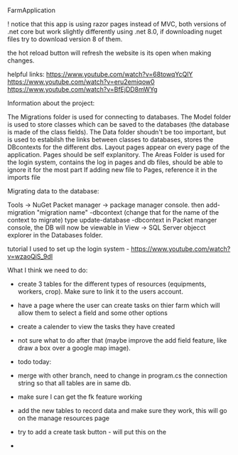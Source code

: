 FarmApplication

! notice that this app is using razor pages instead of MVC, both versions of .net core but work slightly differently
using .net 8.0, if downloading nuget files try to download version 8 of them.

the hot reload button will refresh the website is its open when making changes.

helpful links: https://www.youtube.com/watch?v=68towqYcQlY https://www.youtube.com/watch?v=eru2emiqow0 https://www.youtube.com/watch?v=BfEjDD8mWYg

Information about the project:

The Migrations folder is used for connecting to databases.
The Model folder is used to store classes which can be saved to the databases (the database is made of the class fields).
The Data folder shoudn't be too important, but is used to estabilsh the links between classes to databases, stores the DBcontexts for the different dbs.
Layout pages appear on every page of the application.
Pages should be self explanitory.
The Areas Folder is used for the login system, contains the log in pages and db files, should be able to ignore it for the most part
If adding new file to Pages, reference it in the imports file

Migrating data to the database:

Tools -> NuGet Packet manager -> package manager console. then add-migration "migration name" -dbcontext (change that for the name of the context to migrate)
type update-database -dbcontext in Packet manger console, the DB will now be viewable in View -> SQL Server objecct explorer in the Databases folder.

tutorial I used to set up the login system - https://www.youtube.com/watch?v=wzaoQiS_9dI

What I think we need to do:
- create 3 tables for the different types of resources (equipments, workers, crop). Make sure to link it to the users account.
- have a page where the user can create tasks on thier farm which will allow them to select a field and some other options
- create a calender to view the tasks they have created
- not sure what to do after that (maybe improve the add field feature, like draw a box over a google map image).

- todo today: 
- merge with other branch, need to change in program.cs the connection string so that all tables are in same db.
- make sure I can get the fk feature working 
- add the new tables to record data and make sure they work, this will go on the manage resources page
- try to add a create task button - will put this on the 
- 